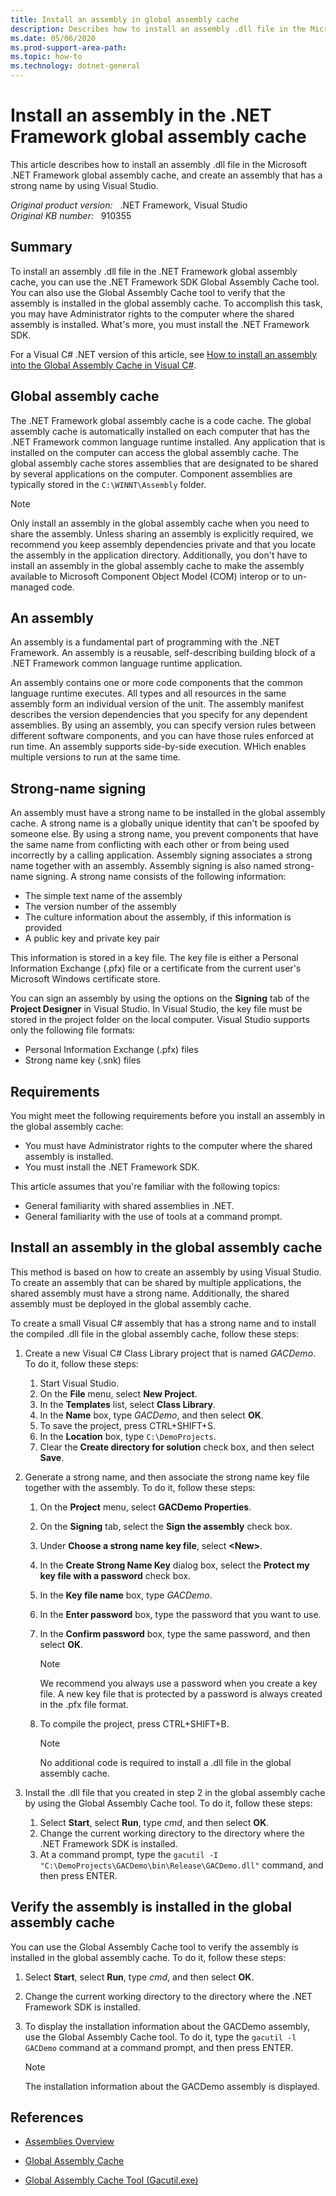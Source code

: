 ```yaml
---
title: Install an assembly in global assembly cache
description: Describes how to install an assembly .dll file in the Microsoft .NET Framework global assembly cache.
ms.date: 05/06/2020
ms.prod-support-area-path: 
ms.topic: how-to
ms.technology: dotnet-general
---
```

# Install an assembly in the .NET Framework global assembly cache

This article describes how to install an assembly .dll file in the Microsoft .NET Framework global assembly cache, and create an assembly that has a strong name by using Visual Studio.

_Original product version:_ &nbsp; .NET Framework, Visual Studio  
_Original KB number:_ &nbsp; 910355

## Summary

To install an assembly .dll file in the .NET Framework global assembly cache, you can use the .NET Framework SDK Global Assembly Cache tool. You can also use the Global Assembly Cache tool to verify that the assembly is installed in the global assembly cache. To accomplish this task, you may have Administrator rights to the computer where the shared assembly is installed. What's more, you must install the .NET Framework SDK.

For a Visual C# .NET version of this article, see [How to install an assembly into the Global Assembly Cache in Visual C#](https://support.microsoft.com/help/815808).

## Global assembly cache

The .NET Framework global assembly cache is a code cache. The global assembly cache is automatically installed on each computer that has the .NET Framework common language runtime installed. Any application that is installed on the computer can access the global assembly cache. The global assembly cache stores assemblies that are designated to be shared by several applications on the computer. Component assemblies are typically stored in the `C:\WINNT\Assembly` folder.

> [!NOTE]
> Only install an assembly in the global assembly cache when you need to share the assembly. Unless sharing an assembly is explicitly required, we recommend you keep assembly dependencies private and that you locate the assembly in the application directory. Additionally, you don't have to install an assembly in the global assembly cache to make the assembly available to Microsoft Component Object Model (COM) interop or to un-managed code.

## An assembly

An assembly is a fundamental part of programming with the .NET Framework. An assembly is a reusable, self-describing building block of a .NET Framework common language runtime application.

An assembly contains one or more code components that the common language runtime executes. All types and all resources in the same assembly form an individual version of the unit. The assembly manifest describes the version dependencies that you specify for any dependent assemblies. By using an assembly, you can specify version rules between different software components, and you can have those rules enforced at run time. An assembly supports side-by-side execution. WHich enables multiple versions to run at the same time.

## Strong-name signing

An assembly must have a strong name to be installed in the global assembly cache. A strong name is a globally unique identity that can't be spoofed by someone else. By using a strong name, you prevent components that have the same name from conflicting with each other or from being used incorrectly by a calling application. Assembly signing associates a strong name together with an assembly. Assembly signing is also named strong-name signing. A strong name consists of the following information:

- The simple text name of the assembly
- The version number of the assembly
- The culture information about the assembly, if this information is provided
- A public key and private key pair

This information is stored in a key file. The key file is either a Personal Information Exchange (.pfx) file or a certificate from the current user's Microsoft Windows certificate store.

You can sign an assembly by using the options on the **Signing** tab of the **Project Designer** in Visual Studio. In Visual Studio, the key file must be stored in the project folder on the local computer. Visual Studio supports only the following file formats:

- Personal Information Exchange (.pfx) files
- Strong name key (.snk) files

## Requirements

You might meet the following requirements before you install an assembly in the global assembly cache:

- You must have Administrator rights to the computer where the shared assembly is installed.
- You must install the .NET Framework SDK.

This article assumes that you're familiar with the following topics:

- General familiarity with shared assemblies in .NET.
- General familiarity with the use of tools at a command prompt.

## Install an assembly in the global assembly cache

This method is based on how to create an assembly by using Visual Studio. To create an assembly that can be shared by multiple applications, the shared assembly must have a strong name. Additionally, the shared assembly must be deployed in the global assembly cache.

To create a small Visual C# assembly that has a strong name and to install the compiled .dll file in the global assembly cache, follow these steps:

1. Create a new Visual C# Class Library project that is named *GACDemo*. To do it, follow these steps:

    1. Start Visual Studio.
    2. On the **File** menu, select **New Project**.
    3. In the **Templates** list, select **Class Library**.
    4. In the **Name** box, type *GACDemo*, and then select **OK**.
    5. To save the project, press CTRL+SHIFT+S.
    6. In the **Location** box, type `C:\DemoProjects`.
    7. Clear the **Create directory for solution** check box, and then select **Save**.

2. Generate a strong name, and then associate the strong name key file together with the assembly. To do it, follow these steps:

    1. On the **Project** menu, select **GACDemo Properties**.
    2. On the **Signing** tab, select the **Sign the assembly** check box.
    3. Under **Choose a strong name key file**, select **\<New>**.
    4. In the **Create Strong Name Key** dialog box, select the **Protect my key file with a password** check box.
    5. In the **Key file name** box, type *GACDemo*.
    6. In the **Enter password** box, type the password that you want to use.
    7. In the **Confirm password** box, type the same password, and then select **OK**.

        > [!NOTE]
        > We recommend you always use a password when you create a key file. A new key file that is protected by a password is always created in the .pfx file format.

    8. To compile the project, press CTRL+SHIFT+B.

        > [!NOTE]  
        > No additional code is required to install a .dll file in the global assembly cache.

3. Install the .dll file that you created in step 2 in the global assembly cache by using the Global Assembly Cache tool. To do it, follow these steps:

    1. Select **Start**, select **Run**, type *cmd*, and then select **OK**.
    2. Change the current working directory to the directory where the .NET Framework SDK is installed.
    3. At a command prompt, type the `gacutil -I "C:\DemoProjects\GACDemo\bin\Release\GACDemo.dll"` command, and then press ENTER.

## Verify the assembly is installed in the global assembly cache

You can use the Global Assembly Cache tool to verify the assembly is installed in the global assembly cache. To do it, follow these steps:

1. Select **Start**, select **Run**, type *cmd*, and then select **OK**.
2. Change the current working directory to the directory where the .NET Framework SDK is installed.
3. To display the installation information about the GACDemo assembly, use the Global Assembly Cache tool. To do it, type the `gacutil -l GACDemo` command at a command prompt, and then press ENTER.

    > [!NOTE]
    > The installation information about the GACDemo assembly is displayed.

## References

- [Assemblies Overview](/previous-versions/dotnet/netframework-1.1/k3677y81(v=vs.71))

- [Global Assembly Cache](/previous-versions/dotnet/netframework-1.1/yf1d93sz(v=vs.71))

- [Global Assembly Cache Tool (Gacutil.exe)](/previous-versions/dotnet/netframework-1.1/ex0ss12c(v=vs.71))
